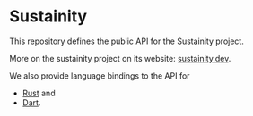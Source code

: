 # Sustainity

This repository defines the public API for the Sustainity project.

More on the sustainity project on its website: [sustainity.dev](https://sustainity.dev/).

We also provide language bindings to the API for
 - [Rust](https://github.com/sustainity-dev/sustainity-api-rust) and
 - [Dart](https://github.com/sustainity-dev/sustainity-api-dart).
